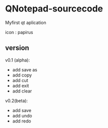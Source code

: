 # QNotepad-sourcecode
Myfirst qt aplication

icon : papirus

## version
v0.1 (alpha):
 - add save as
 - add copy
 - add cut
 - add exit
 - add clear
 
v0.2(beta):
 - add save
 - add undo
 - add redo
